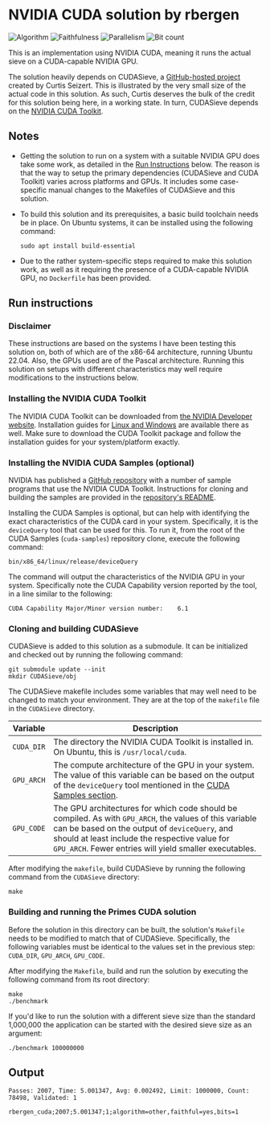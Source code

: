 # NVIDIA CUDA solution by rbergen

![Algorithm](https://img.shields.io/badge/Algorithm-other-yellowgreen)
![Faithfulness](https://img.shields.io/badge/Faithful-yes-green)
![Parallelism](https://img.shields.io/badge/Parallel-no-green)
![Bit count](https://img.shields.io/badge/Bits-1-green)

This is an implementation using NVIDIA CUDA, meaning it runs the actual sieve on a CUDA-capable NVIDIA GPU.

The solution heavily depends on CUDASieve, a [GitHub-hosted project](https://github.com/curtisseizert/CUDASieve) created by Curtis Seizert. This is illustrated by the very small size of the actual code in this solution. As such, Curtis deserves the bulk of the credit for this solution being here, in a working state. In turn, CUDASieve depends on the [NVIDIA CUDA Toolkit](https://developer.nvidia.com/cuda-toolkit).

## Notes

- Getting the solution to run on a system with a suitable NVIDIA GPU does take some work, as detailed in the [Run Instructions](#run-instructions) below.
The reason is that the way to setup the primary dependencies (CUDASieve and CUDA Toolkit) varies across platforms and GPUs. It includes some case-specific manual changes to the Makefiles of CUDASieve and this solution. 
- To build this solution and its prerequisites, a basic build toolchain needs be in place. On Ubuntu systems, it can be installed using the following command:
  
  ```text
  sudo apt install build-essential
  ```

- Due to the rather system-specific steps required to make this solution work, as well as it requiring the presence of a CUDA-capable NVIDIA GPU, no `Dockerfile` has been provided.

## Run instructions

### Disclaimer

These instructions are based on the systems I have been testing this solution on, both of which are of the x86-64 architecture, running Ubuntu 22.04. Also, the GPUs used are of the Pascal architecture. Running this solution on setups with different characteristics may well require modifications to the instructions below.

### Installing the NVIDIA CUDA Toolkit

The NVIDIA CUDA Toolkit can be downloaded from [the NVIDIA Developer website](https://developer.nvidia.com/cuda-downloads). Installation guides for [Linux and Windows](https://docs.nvidia.com/cuda/index.html#installation-guides) are available there as well. Make sure to download the CUDA Toolkit package and follow the installation guides for your system/platform exactly.

### Installing the NVIDIA CUDA Samples (optional)

NVIDIA has published a [GitHub repository](https://github.com/NVIDIA/cuda-samples) with a number of sample programs that use the NVIDIA CUDA Toolkit. Instructions for cloning and building the samples are provided in the [repository's README](https://github.com/NVIDIA/cuda-samples#getting-started).


Installing the CUDA Samples is optional, but can help with identifying the exact characteristics of the CUDA card in your system. Specifically, it is the `deviceQuery` tool that can be used for this. To run it, from the root of the CUDA Samples (`cuda-samples`) repository clone, execute the following command:

```text
bin/x86_64/linux/release/deviceQuery
```

The command will output the characteristics of the NVIDIA GPU in your system. Specifically note the CUDA Capability version reported by the tool, in a line similar to the following:

```text
CUDA Capability Major/Minor version number:    6.1
```

### Cloning and building CUDASieve

CUDASieve is added to this solution as a submodule. It can be initialized and checked out by running the following command:

```text
git submodule update --init
mkdir CUDASieve/obj
``` 

The CUDASieve makefile includes some variables that may well need to be changed to match your environment. They are at the top of the `makefile` file in the `CUDASieve` directory. 

|Variable|Description|
|-|-|
|`CUDA_DIR`|The directory the NVIDIA CUDA Toolkit is installed in. On Ubuntu, this is `/usr/local/cuda`.|
|`GPU_ARCH`|The compute architecture of the GPU in your system. The value of this variable can be based on the output of the `deviceQuery` tool mentioned in the [CUDA Samples section](#installing-the-nvidia-cuda-samples-optional).|
|`GPU_CODE`|The GPU architectures for which code should be compiled. As with `GPU_ARCH`, the values of this variable can be based on the output of `deviceQuery`, and should at least include the respective value for `GPU_ARCH`. Fewer entries will yield smaller executables.|

After modifying the `makefile`, build CUDASieve by running the following command from the `CUDASieve` directory:

```text
make 
```

### Building and running the Primes CUDA solution

Before the solution in this directory can be built, the solution's `Makefile` needs to be modified to match that of CUDASieve. Specifically, the following variables must be identical to the values set in the previous step: `CUDA_DIR`, `GPU_ARCH`, `GPU_CODE`.

After modifying the `Makefile`, build and run the solution by executing the following command from its root directory:

```text
make
./benchmark
```

If you'd like to run the solution with a different sieve size than the standard 1,000,000 the application can be started with the desired sieve size as an argument:

```text
./benchmark 100000000
```

## Output

```
Passes: 2007, Time: 5.001347, Avg: 0.002492, Limit: 1000000, Count: 78498, Validated: 1

rbergen_cuda;2007;5.001347;1;algorithm=other,faithful=yes,bits=1
```